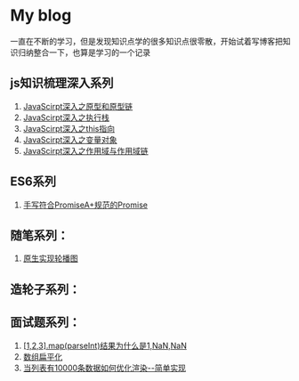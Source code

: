 # My blog
一直在不断的学习，但是发现知识点学的很多知识点很零散，开始试着写博客把知识归纳整合一下，也算是学习的一个记录
## js知识梳理深入系列
1. [JavaScirpt深入之原型和原型链](https://github.com/icyfe/blog/issues/3)
2. [JavaScirpt深入之执行栈](https://github.com/icyfe/blog/issues/4)
3. [JavaScirpt深入之this指向](https://github.com/icyfe/blog/issues/5)
4. [JavaScirpt深入之变量对象](https://github.com/icyfe/blog/issues/6)
5. [JavaScirpt深入之作用域与作用域链](https://github.com/icyfe/blog/issues/10)
## ES6系列
1. [手写符合PromiseA+规范的Promise](https://github.com/icyfe/blog/issues/2)
## 随笔系列：
1. [原生实现轮播图](https://github.com/icyfe/blog/issues/1)
## 造轮子系列：
## 面试题系列：
1. [[1,2,3].map(parseInt)结果为什么是1,NaN,NaN](https://github.com/icyfe/blog/issues/7)
2. [数组扁平化](https://github.com/icyfe/blog/issues/8)
3. [当列表有10000条数据如何优化渲染--简单实现](https://github.com/icyfe/blog/issues/9)
